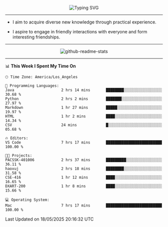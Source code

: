 <p align="center">
  <img src="https://readme-typing-svg.demolab.com?font=Fira+Code&weight=500&size=32&duration=2500&pause=1600&center=true&vCenter=true&random=false&width=1024&height=64&lines=Hi+there+%F0%9F%91%8B;I'm+delighted+you+could+make+it+here+%F0%9F%8E%89;I'm+Harry%2C+a+college+student+still+finding+my+way" alt="Typing SVG" />
</p>


---


- I aim to acquire diverse new knowledge through practical experience.

- I aspire to engage in friendly interactions with everyone and form interesting friendships.


---


<p align="center">
  <img src="https://github-readme-stats.vercel.app/api?username=Harry-Jing&show_icons=true" alt="github-readme-stats"/>
</p>


---

<!--START_SECTION:waka-->
📊 **This Week I Spent My Time On** 

```text
🕑︎ Time Zone: America/Los_Angeles

💬 Programming Languages: 
Java                     2 hrs 14 mins       ████████░░░░░░░░░░░░░░░░░   30.68 % 
Python                   2 hrs 2 mins        ███████░░░░░░░░░░░░░░░░░░   27.97 % 
Markdown                 1 hr 27 mins        █████░░░░░░░░░░░░░░░░░░░░   19.97 % 
HTML                     1 hr 2 mins         ████░░░░░░░░░░░░░░░░░░░░░   14.34 % 
CSV                      24 mins             █░░░░░░░░░░░░░░░░░░░░░░░░   05.68 % 

🔥 Editors: 
VS Code                  7 hrs 17 mins       █████████████████████████   100.00 % 

🐱‍💻 Projects: 
PACSSK-401006            2 hrs 37 mins       █████████░░░░░░░░░░░░░░░░   36.11 % 
haoxuj                   2 hrs 18 mins       ████████░░░░░░░░░░░░░░░░░   31.58 % 
CSE-416                  1 hr 12 mins        ████░░░░░░░░░░░░░░░░░░░░░   16.65 % 
DXART-200                1 hr 8 mins         ████░░░░░░░░░░░░░░░░░░░░░   15.66 % 

💻 Operating System: 
Mac                      7 hrs 17 mins       █████████████████████████   100.00 % 
```


 Last Updated on 18/05/2025 20:16:32 UTC
<!--END_SECTION:waka-->
